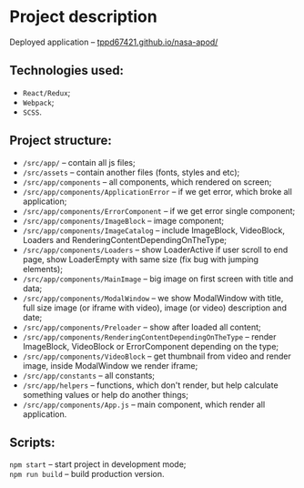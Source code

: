 # Project description

Deployed application – [tppd67421.github.io/nasa-apod/](https://tppd67421.github.io/nasa-apod/)

## Technologies used:

* `React/Redux`;
* `Webpack`;
* `SCSS`.

## Project structure:

* `/src/app/` – contain all js files;
* `/src/assets` – contain another files (fonts, styles and etc);
* `/src/app/components` – all components, which rendered on screen;
* `/src/app/components/ApplicationError` – if we get error, which broke all application;
* `/src/app/components/ErrorComponent` – if we get error single component;
* `/src/app/components/ImageBlock` – image component;
* `/src/app/components/ImageCatalog` – include ImageBlock, VideoBlock, Loaders and RenderingContentDependingOnTheType;
* `/src/app/components/Loaders` – show LoaderActive if user scroll to end page, show LoaderEmpty with same size (fix bug with jumping elements);
* `/src/app/components/MainImage` – big image on first screen with title and data;
* `/src/app/components/ModalWindow` – we show ModalWindow with title, full size image (or iframe with video), image (or video) description and date;
* `/src/app/components/Preloader` – show after loaded all content;
* `/src/app/components/RenderingContentDependingOnTheType` – render ImageBlock, VideoBlock or ErrorComponent depending on the type;
* `/src/app/components/VideoBlock` – get thumbnail from video and render image, inside ModalWindow we render iframe;
* `/src/app/constants` – all constants;
* `/src/app/helpers` – functions, which don't render, but help calculate something values or help do another things;
* `/src/app/components/App.js` – main component, which render all application.

## Scripts:

`npm start` – start project in development mode;
<br>
`npm run build` – build production version.
